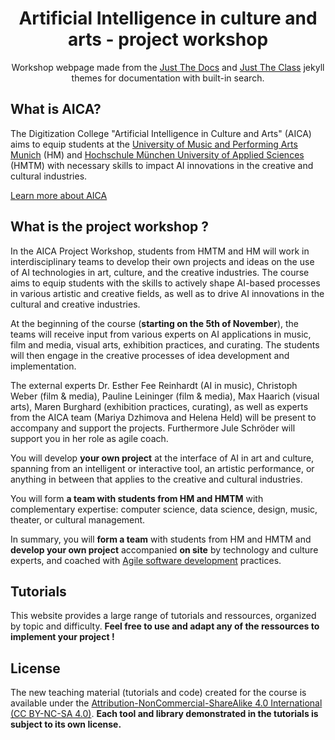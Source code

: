 <br><br>
<p align="center">
    <h1 align="center">Artificial Intelligence in culture and arts - project workshop</h1>
    <p align="center">Workshop webpage made from the <a href="https://just-the-docs.com/">Just The Docs</a> and <a href="https://github.com/kevinlin1/just-the-class">Just The Class</a> jekyll themes for documentation with built-in search.
</p>

<!-- <p align="center">A video walkthrough of various Just the Docs features</p> -->

<!-- https://user-images.githubusercontent.com/85418632/211225192-7e5d1116-2f4f-4305-bb9b-437fe47df071.mp4 -->

## What is AICA? 

The Digitization College "Artificial Intelligence in Culture and Arts" (AICA) aims to equip students at the [University of Music and Performing Arts Munich](https://hmtm.de/) (HM) and [Hochschule München University of Applied Sciences](https://www.hm.edu/en/index.en.html) (HMTM) with necessary skills to impact AI innovations in the creative and cultural industries.

[Learn more about AICA](https://www.wavelab.io/aica/)


## What is the project workshop ?


In the AICA Project Workshop, students from HMTM and HM will work in interdisciplinary teams to develop their own projects and ideas on the use of AI technologies in art, culture, and the creative industries. The course aims to equip students with the skills to actively shape AI-based processes in various artistic and creative fields, as well as to drive AI innovations in the cultural and creative industries.

At the beginning of the course (**starting on the 5th of November**), the teams will receive input from various experts on AI applications in music, film and media, visual arts, exhibition practices, and curating. The students will then engage in the creative processes of idea development and implementation.

The external experts Dr. Esther Fee Reinhardt (AI in music), Christoph Weber (film & media), Pauline Leininger (film & media), Max Haarich (visual arts), Maren Burghard (exhibition practices, curating), as well as experts from the AICA team (Mariya Dzhimova and Helena Held) will be present to accompany and support the projects. Furthermore Jule Schröder will support you in her role as agile coach.

You will develop **your own project** at the interface of AI in art and culture, spanning from an intelligent or interactive tool, an artistic performance, or anything in between that applies to the creative and cultural industries.

You will form **a team with students from HM and HMTM** with complementary expertise: computer science, data science, design, music, theater, or cultural management. 

In summary, you will **form a team** with students from HM and HMTM and **develop your own project** accompanied **on site** by technology and culture experts, and coached with [Agile software development](https://en.wikipedia.org/wiki/Agile_software_development) practices.

## Tutorials

This website provides a large range of tutorials and ressources, organized by topic and difficulty. 
**Feel free to use and adapt any of the ressources to implement your project !**

<!--

## Evaluation and ECTS

You will earn **6 ECTS** for the validation of the course.

The evaluation will be based on **two deliverables**:
- A 10-page group term paper describing the development of the project;
- A group presentation of the project;

We highly encourage students to extend and capitalize on their projects to derive a bachelor or master thesis.

## Credits and attributions

The tutorial are based on several **open-source tools and libraries** developed by talented researchers and developers. Without them, this course would not be possible. 

TODO: credit attribution

-->

## License

The new teaching material (tutorials and code) created for the course is available under the [Attribution-NonCommercial-ShareAlike 4.0 International (CC BY-NC-SA 4.0)](https://creativecommons.org/licenses/by-nc-sa/4.0/).
**Each tool and library demonstrated in the tutorials is subject to its own license.**